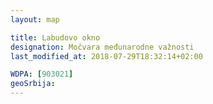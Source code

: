 ```yaml
---
layout: map

title: Labudovo okno
designation: Močvara međunarodne važnosti
last_modified_at: 2018-07-29T18:32:14+02:00

WDPA: [903021]
geoSrbija:
---
```

